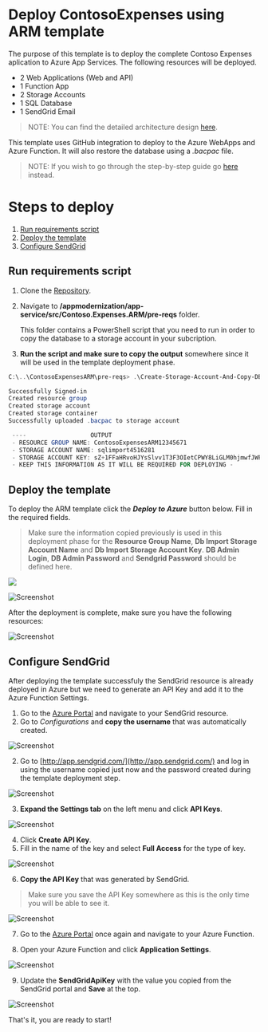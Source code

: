 # Deploy ContosoExpenses using ARM template
The purpose of this template is to deploy the complete Contoso Expenses aplication to Azure App Services. The following resources will be deployed.
* 2 Web Applications (Web and API)
* 1 Function App
* 2 Storage Accounts
* 1 SQL Database
* 1 SendGrid Email 

> NOTE: You can find the detailed architecture design [here](https://github.com/Azure/fta-internalbusinessapps/blob/master/appmodernization/app-service/articles/media/app-service/appmod-pic-poc-visio.png).

This template uses GitHub integration to deploy to the Azure WebApps and Azure Function. It will also restore the database using a _.bacpac_ file.

> NOTE: If you wish to go through the step-by-step guide go [here](https://github.com/Azure/fta-internalbusinessapps/blob/master/appmodernization/app-service/articles/app-service.md) instead.

# Steps to deploy
1. [Run requirements script](#run-requirements-script)
2. [Deploy the template](#deploy-the-template)
3. [Configure SendGrid](#configure-sendgrid)


## Run requirements script
1. Clone the [Repository](https://github.com/Azure/fta-internalbusinessapps).
2. Navigate to **/appmodernization/app-service/src/Contoso.Expenses.ARM/pre-reqs** folder.

    This folder contains a PowerShell script that you need to run in order to copy the database to a storage account in your subcription.

3. **Run the script and make sure to copy the output** somewhere since it will be used in the template deployment phase.

````POWERSHELL
C:\..\ContosoExpensesARM\pre-reqs> .\Create-Storage-Account-And-Copy-DB.ps1

Successfully Signed-in
Created resource group
Created storage account
Created storage container
Successfully uploaded .bacpac to storage account

 ----                  OUTPUT                  
 - RESOURCE GROUP NAME: ContosoExpensesARM12345671
 - STORAGE ACCOUNT NAME: sqlimport4516281
 - STORAGE ACCOUNT KEY: sZ+1FFaHRvoHJYsSlvv1T3F3OIetCPWY8LiGLM0hjmwfJWPke5LHz5d2vHc5Q9EOPRmeXp+4AADVAUq5UG7HKkWA==
 - KEEP THIS INFORMATION AS IT WILL BE REQUIRED FOR DEPLOYING -
````


## Deploy the template
To deploy the ARM template click the **_Deploy to Azure_** button below. Fill in the required fields.

> Make sure the information copied previously is used in this deployment phase for the **Resource Group Name**, **Db Import Storage Account Name** and **Db Import Storage Account Key**. **DB Admin Login**, **DB Admin Password** and **Sendgrid Password** should be defined here.

<a href="https://azuredeploy.net/?repository=https://github.com/Azure/fta-internalbusinessapps/tree/master/appmodernization/app-service/src/Contoso.Expenses.ARM" target="_blank">
    <img src="http://azuredeploy.net/deploybutton.svg"/>
</a>

![Screenshot](media/app-service-with-arm-template/img08.png)

After the deployment is complete, make sure you have the following resources:

![Screenshot](media/app-service-with-arm-template/img09.PNG)


## Configure SendGrid
After deploying the template successfuly the SendGrid resource is already deployed in Azure but we need to generate an API Key and add it to the Azure Function Settings.

1. Go to the [Azure Portal](https://portal.azure.com) and navigate to your SendGrid resource.
2. Go to _Configurations_ and **copy the username** that was automatically created.

![Screenshot](media/app-service-with-arm-template/img01.png)

2. Go to [http://app.sendgrid.com/](http://app.sendgrid.com/) and log in using the username copied just now and the password created during the template deployment step.

![Screenshot](media/app-service-with-arm-template/img02.png)

3. **Expand the Settings tab** on the left menu and click **API Keys**.

![Screenshot](media/app-service-with-arm-template/img03.png)

4. Click **Create API Key**.
5. Fill in the name of the key and select **Full Access** for the type of key.

![Screenshot](media/app-service-with-arm-template/img04.png)

6. **Copy the API Key** that was generated by SendGrid.
> Make sure you save the API Key somewhere as this is the only time you will be able to see it.

![Screenshot](media/app-service-with-arm-template/img05.png)

7. Go to the [Azure Portal](https://portal.azure.com) once again and navigate to your Azure Function.

8. Open your Azure Function and click **Application Settings**.

![Screenshot](media/app-service-with-arm-template/img06.png)

9. Update the **SendGridApiKey** with the value you copied from the SendGrid portal and **Save** at the top.

![Screenshot](media/app-service-with-arm-template/img07.png)


That's it, you are ready to start!
